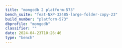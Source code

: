 ```yaml
---
title: "mongodb 2 platform-573"
bench_suite: "feat-NXP-32485-large-folder-copy-23"
build_number: "platform-573"
dbprofile: "mongodb"
classifier: ""
date: 2024-04-23T10:26:46
type: "bench"
---
```

